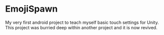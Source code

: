 # EmojiSpawn
My very first android project to teach myself basic touch settings for Unity.
This project was burried deep within another project and it is now revived.
